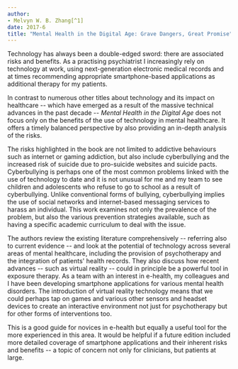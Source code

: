 ```yaml
---
author:
- Melvyn W. B. Zhang[^1]
date: 2017-6
title: "Mental Health in the Digital Age: Grave Dangers, Great Promise"
---
```


Technology has always been a double-edged sword: there are associated
risks and benefits. As a practising psychiatrist I increasingly rely on
technology at work, using next-generation electronic medical records and
at times recommending appropriate smartphone-based applications as
additional therapy for my patients.

In contrast to numerous other titles about technology and its impact on
healthcare -- which have emerged as a result of the massive technical
advances in the past decade -- *Mental Health in the Digital Age* does
not focus only on the benefits of the use of technology in mental
healthcare. It offers a timely balanced perspective by also providing an
in-depth analysis of the risks.

The risks highlighted in the book are not limited to addictive
behaviours such as internet or gaming addiction, but also include
cyberbullying and the increased risk of suicide due to pro-suicide
websites and suicide pacts. Cyberbullying is perhaps one of the most
common problems linked with the use of technology to date and it is not
unusual for me and my team to see children and adolescents who refuse to
go to school as a result of cyberbullying. Unlike conventional forms of
bullying, cyberbullying implies the use of social networks and
internet-based messaging services to harass an individual. This work
examines not only the prevalence of the problem, but also the various
prevention strategies available, such as having a specific academic
curriculum to deal with the issue.

The authors review the existing literature comprehensively -- referring
also to current evidence -- and look at the potential of technology
across several areas of mental healthcare, including the provision of
psychotherapy and the integration of patients\' health records. They
also discuss how recent advances -- such as virtual reality -- could in
principle be a powerful tool in exposure therapy. As a team with an
interest in e-health, my colleagues and I have been developing
smartphone applications for various mental health disorders. The
introduction of virtual reality technology means that we could perhaps
tap on games and various other sensors and headset devices to create an
interactive environment not just for psychotherapy but for other forms
of interventions too.

This is a good guide for novices in e-health but equally a useful tool
for the more experienced in this area. It would be helpful if a future
edition included more detailed coverage of smartphone applications and
their inherent risks and benefits -- a topic of concern not only for
clinicians, but patients at large.

[^1]: **Melvyn W. B. Zhang**, Associate Consultant Psychiatrist and
    Adjunct Research Scientist, Institute of Mental Health, Biomedical
    Institute for Global Health Research & Technology and National
    University of Singapore; Singapore; email: <ciezwm@nus.edu.sg>
